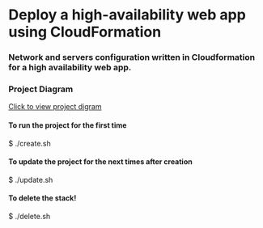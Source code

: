 # Deploy a high-availability web app using CloudFormation
### Network and servers configuration written in Cloudformation for a high availability web app.
### Project Diagram
[Click to view project digram](https://user-images.githubusercontent.com/104465273/182987721-5797f83e-21cf-4758-89e8-bbd2ac000d14.png)

#### To run the project for the first time
$ ./create.sh
#### To update the project for the next times after creation
$ ./update.sh
#### To delete the stack!

$ ./delete.sh

